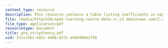```yaml
---
content_type: resource
description: This resource contains a table listing coefficients in equations of motion.
file: /media/https%3A/open-learning-course-data-rc.s3.amazonaws.com/2-22-design-principles-for-ocean-vehicles-13-42-spring-2005/331cc5bce82ce9db8231a5be9b0a2756_pna_striptheory.pdf
file_type: application/pdf
resourcetype: Document
title: pna_striptheory.pdf
uid: 331cc5bc-e82c-e9db-8231-a5be9b0a2756
---
```


